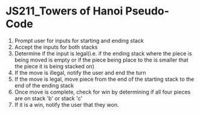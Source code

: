 # JS211_Towers of Hanoi Pseudo-Code

1. Prompt user for inputs for starting and ending stack
2. Accept the inputs for both stacks
3. Determine if the input is legal(i.e. if the ending stack where the piece is being moved is empty or
   if the piece being place to the is smaller that the piece it is being stacked on)
4. If the move is illegal, notify the user and end the turn
5. If the move is legal, move piece from the end of the starting stack to the end of the ending stack
6. Once move is complete, check for win by determining if all four pieces are on stack 'b' or stack 'c'
7. If it is a win, notify the user that they won.
